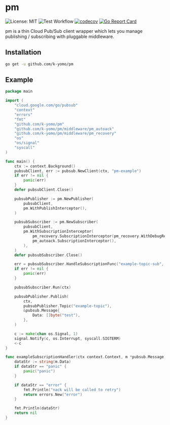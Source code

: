# pm
![License: MIT](https://img.shields.io/badge/License-MIT-blue.svg)
![Test Workflow](https://github.com/k-yomo/pubsub_cli/workflows/Test/badge.svg)
[![codecov](https://codecov.io/gh/k-yomo/pm/branch/main/graph/badge.svg)](https://codecov.io/gh/k-yomo/pm)
[![Go Report Card](https://goreportcard.com/badge/k-yomo/pm)](https://goreportcard.com/report/k-yomo/pm)

pm is a thin Cloud Pub/Sub client wrapper which lets you manage publishing / subscribing with pluggable middleware. 

## Installation
```sh
go get -u github.com/k-yomo/pm
```

## Example
```go
package main

import (
	"cloud.google.com/go/pubsub"
	"context"
	"errors"
	"fmt"
	"github.com/k-yomo/pm"
	"github.com/k-yomo/pm/middleware/pm_autoack"
	"github.com/k-yomo/pm/middleware/pm_recovery"
	"os"
	"os/signal"
	"syscall"
)

func main() {
	ctx := context.Background()
	pubsubClient, err := pubsub.NewClient(ctx, "pm-example")
	if err != nil {
		panic(err)
	}
	defer pubsubClient.Close()

	pubsubPublisher := pm.NewPublisher(
		pubsubClient,
		pm.WithPublishInterceptor(),
	)

	pubsubSubscriber := pm.NewSubscriber(
		pubsubClient,
		pm.WithSubscriptionInterceptor(
			pm_recovery.SubscriptionInterceptor(pm_recovery.WithDebugRecoveryHandler()),
			pm_autoack.SubscriptionInterceptor(),
		),
	)
	defer pubsubSubscriber.Close()

	err = pubsubSubscriber.HandleSubscriptionFunc("example-topic-sub", exampleSubscriptionHandler)
	if err != nil {
		panic(err)
	}

	pubsubSubscriber.Run(ctx)

	pubsubPublisher.Publish(
		ctx,
		pubsubPublisher.Topic("example-topic"),
		&pubsub.Message{
			Data: []byte("test"),
		},
	)

	c := make(chan os.Signal, 1)
	signal.Notify(c, os.Interrupt, syscall.SIGTERM)
	<-c
}

func exampleSubscriptionHandler(ctx context.Context, m *pubsub.Message) error {
	dataStr := string(m.Data)
	if dataStr == "panic" {
		panic("panic")
	}

	if dataStr == "error" {
		fmt.Println("nack will be called to retry")
		return errors.New("error")
	}

	fmt.Println(dataStr)
	return nil
}
```